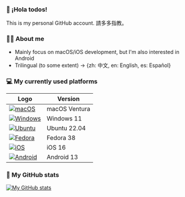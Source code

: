 ### 👋 ¡Hola todos!
This is my personal GitHub account. 請多多指教。

### 🙋‍♀️ About me
- Mainly focus on macOS/iOS development, but I'm also interested in Android
- Trilingual (to some extent) -> {zh: 中文, en: English, es: Español}

### 💻 My currently used platforms
|  Logo | Version  |
|---|---|
| [![macOS](https://img.shields.io/badge/mac%20os-000000?style=for-the-badge&logo=apple&logoColor=white)](https://www.apple.com/macos/)  | macOS Ventura |
| [![Windows](https://img.shields.io/badge/Windows-0078D6?style=for-the-badge&logo=windows&logoColor=white)](https://www.microsoft.com/windows)  | Windows 11 |
| [![Ubuntu](https://img.shields.io/badge/Ubuntu-E95420?style=for-the-badge&logo=ubuntu&logoColor=white)](https://releases.ubuntu.com/) | Ubuntu 22.04 |
| [![Fedora](https://img.shields.io/badge/Fedora-294172?style=for-the-badge&logo=fedora&logoColor=white)](https://fedoraproject.org/workstation/) | Fedora 38 |
| [![iOS](https://img.shields.io/badge/iOS-000000?style=for-the-badge&logo=ios&logoColor=white)](https://www.apple.com/ios/) | iOS 16 |
| [![Android](https://img.shields.io/badge/Android-3DDC84?style=for-the-badge&logo=android&logoColor=white)](https://www.android.com/) | Android 13 |

### 🔢 My GitHub stats
[![My GitHub stats](https://github-readme-stats.vercel.app/api?username=changanmoon)](https://github.com/anuraghazra/github-readme-stats)
